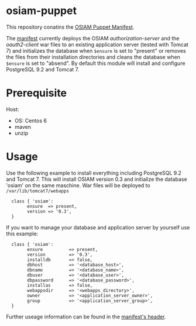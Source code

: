 osiam-puppet
============

This repository conatins the [OSIAM Puppet Manifest](manifests/init.pp).

The [manifest](manifests/init.pp) currently deploys the OSIAM *authorization-server* and the *oauth2-client* war files to an existing application server (tested with Tomcat 7) and initializes the database when `$ensure` is set to "present" or removes the files from their installation directories and cleans the database when `$ensure` is set to "absend". By default this module will install and configure PostgreSQL 9.2 and Tomcat 7.

Prerequisite
============
Host:
* OS: Centos 6
* maven
* unzip

Usage
============
Use the following example to install everything including PostgreSQL 9.2 and Tomcat 7. This will install OSIAM version 0.3 and initialize the database 'osiam' on the same maschine. War files will be deployed to `/var/lib/tomcat7/webapps`
```puppet
  class { 'osiam':
        ensure  => present,
        version => '0.3',
  }
```
If you want to manage your database and application server by yourself use this example:
```puppet
  class { 'osiam':
        ensure          => present,
        version         => '0.3',
        installdb       => false,
        dbhost          => '<database_host>',
        dbname          => '<database_name>',
        dbuser          => '<database_user>',
        dbpassword      => '<database_password>',
        installas       => false,
        webappsdir      => '<webapps_directory>',
        owner           => '<application_server_owner>',
        group           => '<application_server_group>',
  }
```

Further useage information can be found in the [manifest's header](manifests/init.pp).
